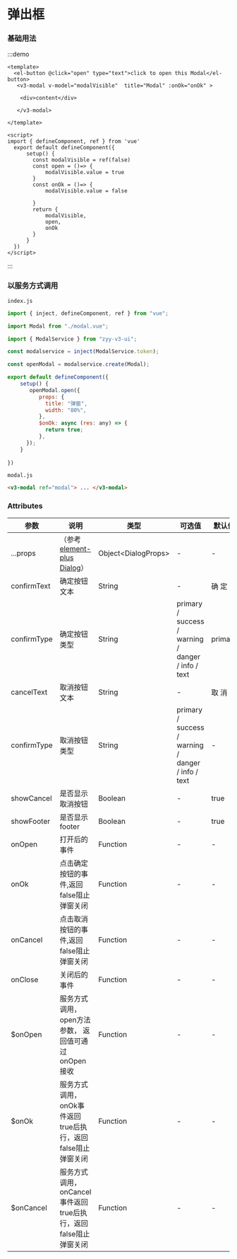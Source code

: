 # 弹出框

### 基础用法
:::demo
```vue
<template>
  <el-button @click="open" type="text">click to open this Modal</el-button>
   <v3-modal v-model="modalVisible"  title="Modal" :onOk="onOk" >
    
    <div>content</div>

   </v3-modal>
    
</template>

<script>
import { defineComponent, ref } from 'vue'
  export default defineComponent({
      setup() {
        const modalVisible = ref(false)
        const open = ()=> {
            modalVisible.value = true
        }
        const onOk = ()=> {
            modalVisible.value = false

        }
        return {
            modalVisible,
            open,
            onOk
        }
      }
  })
</script>
```
:::

### 以服务方式调用

`index.js`

```js 
import { inject, defineComponent, ref } from "vue";

import Modal from "./modal.vue";

import { ModalService } from "zyy-v3-ui";

const modalservice = inject(ModalService.token);

const openModal = modalservice.create(Modal);

export default defineComponent({
    setup() {
       openModal.open({
          props: {
            title: "弹窗",
            width: "80%",
          },
          $onOk: async (res: any) => {
            return true;
          },
      });
    }
   
})

```

`modal.js`

```html
<v3-modal ref="modal"> ... </v3-modal>
```



### Attributes
|参数|说明|类型|可选值|默认值|
|---|---|---|---|---|
|...props|（参考<a href="https://element-plus.gitee.io/zh-CN/component/dialog.html" target="_blank">element-plus Dialog</a>）|Object&lt;DialogProps&gt;|-|-|
|confirmText|确定按钮文本|String|-|确 定|
|confirmType|确定按钮类型|String|primary / success / warning / danger / info / text|primary|
|cancelText|取消按钮文本|String|-|取 消|
|confirmType|取消按钮类型|String|primary / success / warning / danger / info / text|-|
|showCancel|是否显示取消按钮|Boolean|-|true|
|showFooter|是否显示footer|Boolean|-|true|
|onOpen|打开后的事件|Function|-|-|
|onOk|点击确定按钮的事件,返回false阻止弹窗关闭|Function|-|-|
|onCancel|点击取消按钮的事件,返回false阻止弹窗关闭|Function|-|-|
|onClose|关闭后的事件|Function|-|-|
|$onOpen|服务方式调用，open方法参数， 返回值可通过onOpen接收|Function|-|-|
|$onOk|服务方式调用，onOk事件返回true后执行，返回false阻止弹窗关闭|Function|-|-|
|$onCancel|服务方式调用，onCancel事件返回true后执行，返回false阻止弹窗关闭|Function|-|-|
